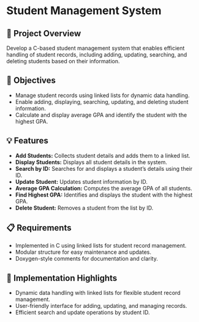 # Student Management System  

## 📖 Project Overview  
Develop a C-based student management system that enables efficient handling of student records, including adding, updating, searching, and deleting students based on their information.

## 🎯 Objectives  
- Manage student records using linked lists for dynamic data handling.  
- Enable adding, displaying, searching, updating, and deleting student information.  
- Calculate and display average GPA and identify the student with the highest GPA.

## 💡 Features  
- **Add Students:** Collects student details and adds them to a linked list.  
- **Display Students:** Displays all student details in the system.  
- **Search by ID:** Searches for and displays a student’s details using their ID.  
- **Update Student:** Updates student information by ID.  
- **Average GPA Calculation:** Computes the average GPA of all students.  
- **Find Highest GPA:** Identifies and displays the student with the highest GPA.  
- **Delete Student:** Removes a student from the list by ID.  

## 📋 Requirements  
- Implemented in C using linked lists for student record management.  
- Modular structure for easy maintenance and updates.  
- Doxygen-style comments for documentation and clarity.

## 🚀 Implementation Highlights  
- Dynamic data handling with linked lists for flexible student record management.  
- User-friendly interface for adding, updating, and managing records.  
- Efficient search and update operations by student ID.
